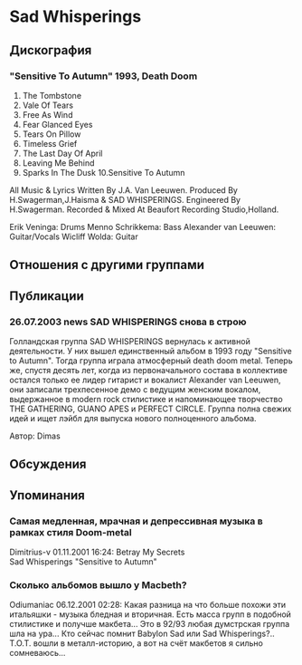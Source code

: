 # Sad Whisperings



## Дискография

### "Sensitive To Autumn" 1993, Death Doom

1. The Tombstone
2. Vale Of Tears
3. Free As Wind
4. Fear Glanced Eyes
5. Tears On Pillow
6. Timeless Grief
7. The Last Day Of April
8. Leaving Me Behind
9. Sparks In The Dusk
10.Sensitive To Autumn

All Music & Lyrics Written By J.A. Van Leeuwen.
Produced By H.Swagerman,J.Haisma & SAD WHISPERINGS.
Engineered By H.Swagerman.
Recorded & Mixed At Beaufort Recording Studio,Holland.

Erik Veninga:  Drums
Menno Schrikkema:  Bass
Alexander van Leeuwen:  Guitar/Vocals
Wicliff Wolda:  Guitar



## Отношения с другими группами


## Публикации

### 26.07.2003 news SAD WHISPERINGS снова в строю

<p>Голландская группа SAD WHISPERINGS вернулась к активной деятельности. У них вышел единственный альбом в 1993 году "Sensitive to Autumn". Тогда группа играла атмосферный death doom metal. Теперь же, спустя десять лет, когда из первоначального состава в коллективе остался только ее лидер гитарист и вокалист Alexander van Leeuwen, они записали трехпесенное демо с ведущим женским вокалом, выдержанное в modern rock стилистике и напоминающее творчество THE GATHERING, GUANO APES и PERFECT CIRCLE. Группа полна свежих идей и ищет лэйбл для выпуска нового полноценного альбома.</p>

Автор: Dimas


## Обсуждения


## Упоминания

### Самая медленная, мрачная и депрессивная музыка в рамках стиля Doom-metal

Dimitrius-v 01.11.2001 16:24:
Betray My Secrets<BR>Sad Whisperings "Sensitive to Autumn"

### Сколько альбомов вышло у Macbeth?

Odiumaniac 06.12.2001 02:28:
Какая разница на что больше похожи эти итальяшки - музыка бледная и вторичная. Есть масса групп в подобной стилистике и получше макбета... Это в 92/93 любая думстрская группа шла на ура... Кто сейчас помнит Babylon Sad или Sad Whisperings?.. T.O.T. вошли в металл-историю, а вот на счёт макбетов я сильно сомневаюсь...

